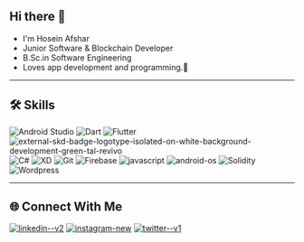 ## Hi there 👋

- I'm Hosein Afshar
- Junior Software & Blockchain Developer 
- B.Sc.in Software Engineering 
- Loves app development and programming.🤍

---




## 🛠️ Skills  

<p align="left">
  <img src="https://img.icons8.com/color/48/000000/android-studio.png" alt="Android Studio"/>
  <img src="https://img.icons8.com/color/48/000000/dart.png" alt="Dart"/>
  <img src="https://img.icons8.com/color/48/000000/flutter.png" alt="Flutter"/>
  <img src="https://img.icons8.com/external-tal-revivo-green-tal-revivo/36/external-skd-badge-logotype-isolated-on-white-background-development-green-tal-revivo.png" alt="external-skd-badge-logotype-isolated-on-white-background-development-green-tal-revivo"/>
  <img src="https://img.icons8.com/color/48/000000/c-sharp-logo-2.png" alt="C#"/>
  <img src="https://img.icons8.com/color/48/000000/adobe-xd.png" alt="XD"/>
  <img src="https://img.icons8.com/color/48/000000/git.png" alt="Git"/>
  <img src="https://img.icons8.com/color/48/000000/firebase.png" alt="Firebase"/>
  <img src="https://img.icons8.com/fluency/50/javascript.png" alt="javascript"/>
  <img src="https://img.icons8.com/fluency/50/android-os.png" alt="android-os"/>
  <img src="https://img.icons8.com/color/48/000000/solidity.png" alt="Solidity"/>
  <img src="https://img.icons8.com/color/48/000000/wordpress.png" alt="Wordpress"/>
</p>

---

## 🌐 Connect With Me  

[<img src="https://img.icons8.com/3d-plastilina/50/linkedin--v2.png" alt="linkedin--v2"/>](https://www.linkedin.com/in/your-profile/)
[<img src="https://img.icons8.com/3d-plastilina/50/instagram-new.png" alt="instagram-new"/>](https://www.linkedin.com/in/your-profile/) 
[<img src="https://img.icons8.com/3d-plastilina/50/twitter--v1.png" alt="twitter--v1"/>](https://www.linkedin.com/in/your-profile/) 
